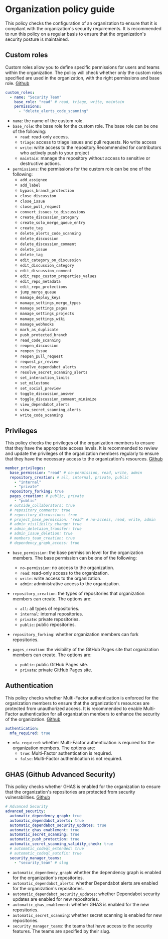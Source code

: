 # Organization policy guide 


This policy checks the configuration of an organization to ensure that it is compliant with the organization's security requirements. It is recommended to run this policy on a regular basis to ensure that the organization's security posture is maintained. 

## Custom roles 

Custom roles allow you to define specific permissions for users and teams within the organization. The policy will check whether only the custom roles specified are used in the organization, with the right permissions and base role. [Github](https://docs.github.com/en/organizations/managing-user-access-to-your-organizations-repositories/managing-repository-roles/repository-roles-for-an-organization)


```yml
custom_roles:
  - name: "Security Team"
    base_role: "read" # read, triage, write, maintain
    permissions:
      - "delete_alerts_code_scanning"
```
- `name`: the name of the custom role.
- `base_role`: the base role for the custom role. The base role can be one of the following:
  - `read`: read-only access.
  - `triage`: access to triage issues and pull requests. No write access
  - `write`: write access to the repository.Recommended for contributors who actively push to your project
  - `maintain`: manage the repository without access to sensitive or destructive actions.
- `permissions`: the permissions for the custom role can be one of the following:
    - `add_assignee`
    - `add_label`
    - `bypass_branch_protection`
    - `close_discussion`
    - `close_issue`
    - `close_pull_request`
    - `convert_issues_to_discussions`
    - `create_discussion_category`
    - `create_solo_merge_queue_entry`
    - `create_tag`
    - `delete_alerts_code_scanning`
    - `delete_discussion`
    - `delete_discussion_comment`
    - `delete_issue`
    - `delete_tag`
    - `edit_category_on_discussion`
    - `edit_discussion_category`
    - `edit_discussion_comment`
    - `edit_repo_custom_properties_values`
    - `edit_repo_metadata`
    - `edit_repo_protections`
    - `jump_merge_queue`
    - `manage_deploy_keys`
    - `manage_settings_merge_types`
    - `manage_settings_pages`
    - `manage_settings_projects`
    - `manage_settings_wiki`
    - `manage_webhooks`
    - `mark_as_duplicate`
    - `push_protected_branch`
    - `read_code_scanning`
    - `reopen_discussion`
    - `reopen_issue`
    - `reopen_pull_request`
    - `request_pr_review`
    - `resolve_dependabot_alerts`
    - `resolve_secret_scanning_alerts`
    - `set_interaction_limits`
    - `set_milestone`
    - `set_social_preview`
    - `toggle_discussion_answer`
    - `toggle_discussion_comment_minimize`
    - `view_dependabot_alerts`
    - `view_secret_scanning_alerts`
    - `write_code_scanning`
       
      
## Privileges 

This policy checks the privileges of the organization members to ensure that they have the appropriate access levels. It is recommended to review and update the privileges of the organization members regularly to ensure that they have the necessary access to the organization's resources. [Github](https://docs.github.com/en/organizations/managing-user-access-to-your-organizations-repositories/managing-repository-roles/repository-roles-for-an-organization)

```yml
member_privileges:
  base_permission: "read" # no-permission, read, write, admin
  repository_creation: # all, internal, private, public
    - "internal"
    - "private" 
  repository_forking: true 
  pages_creation: # public, private
    - "public"
  # outside_collaborators: true
  # repository_comments: true
  # repository_discussions: true
  # project_base_permission: "read" # no-access, read, write, admin
  # admin_visilibilty_change: true
  # admin_deletaion_transfer: true
  # admin_issue_deletion: true
  # members_team_creation: true
  # dependency_graph_access: true
```

  - `base_permission`: the base permission level for the organization members. The base permission can be one of the following:
    - `no-permission`: no access to the organization.
    - `read`: read-only access to the organization.
    - `write`: write access to the organization.
    - `admin`: administrative access to the organization.

  - `repository_creation`: the types of repositories that organization members can create. The options are:
    - `all`: all types of repositories.
    - `internal`: internal repositories.
    - `private`: private repositories.
    - `public`: public repositories.

  - `repository_forking`: whether organization members can fork repositories.
  - `pages_creation`: the visibility of the GitHub Pages site that organization members can create. The options are:
    - `public`: public GitHub Pages site.
    - `private`: private GitHub Pages site.


## Authentication

This policy checks whether Multi-Factor authentication is enforced for the organization members to ensure that the organization's resources are protected from unauthorized access. It is recommended to enable Multi-Factor authentication for all organization members to enhance the security of the organization. [Github](https://docs.github.com/en/organizations/keeping-your-organization-secure/managing-two-factor-authentication-for-your-organization/requiring-two-factor-authentication-in-your-organization)


```yml 
authentication:
  mfa_required: true
```

- `mfa_required`: whether Multi-Factor authentication is required for the organization members. The options are:
  - `true`: Multi-Factor authentication is required.
  - `false`: Multi-Factor authentication is not required.



## GHAS (Github Advanced Security)

This policy checks whether GHAS is enabled for the organization to ensure that the organization's repositories are protected from security vulnerabilities. [Github](https://docs.github.com/en/code-security/secure-coding/about-github-advanced-security)

```yml
# Advanced Security
advanced_security:
  automatic_dependency_graph: true
  automatic_dependabot_alerts: true
  automatic_dependabot_security_updates: true
  automatic_ghas_enablement: true
  automatic_secret_scanning: true
  automatic_push_protection: true
  automatic_secret_scanning_validity_check: true
  # automatic_codeql_extended: true
  # automatic_codeql_autofix: true
  security_manager_teams:
    - "security_team" # slug
```

- `automatic_dependency_graph`: whether the dependency graph is enabled for the organization's repositories.
- `automatic_dependabot_alerts`: whether Dependabot alerts are enabled for the organization's repositories.
- `automatic_dependabot_security_updates`: whether Dependabot security updates are enabled for new repositories.
- `automatic_ghas_enablement`: whether GHAS is enabled for the new repositories.
- `automatic_secret_scanning`: whether secret scanning is enabled for new repositories.
- `security_manager_teams`: the teams that have access to the security features. The teams are specified by their slug. 


